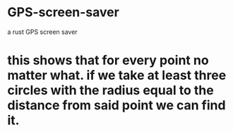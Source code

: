 # GPS-screen-saver
a rust GPS screen saver
# this shows that for every point no matter what. if we take at least three circles with the radius equal to the distance from said point we can find it.
